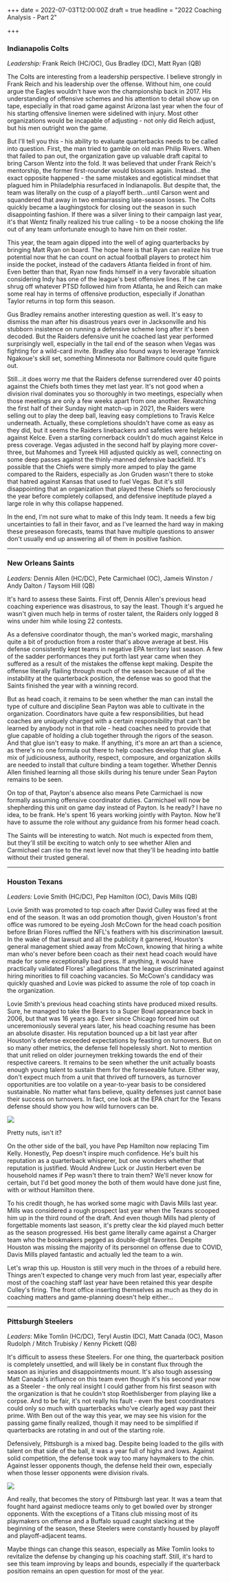 +++
date = 2022-07-03T12:00:00Z
draft = true
headline = "2022 Coaching Analysis - Part 2"

+++
### Indianapolis Colts

_Leadership:_ Frank Reich (HC/OC), Gus Bradley (DC), Matt Ryan (QB)

The Colts are interesting from a leadership perspective. I believe strongly in Frank Reich and his leadership over the offense. Without him, one could argue the Eagles wouldn't have won the championship back in 2017. His understanding of offensive schemes and his attention to detail show up on tape, especially in that road game against Arizona last year when the four of his starting offensive linemen were sidelined with injury. Most other organizations would be incapable of adjusting - not only did Reich adjust, but his men outright won the game.

But I'll tell you this - his ability to evaluate quarterbacks needs to be called into question. First, the man tried to gamble on old man Philip Rivers. When that failed to pan out, the organization gave up valuable draft capital to bring Carson Wentz into the fold. It was believed that under Frank Reich's mentorship, the former first-rounder would blossom again. Instead...the exact opposite happened - the same mistakes and egotistical mindset that plagued him in Philadelphia resurfaced in Indianapolis. But despite that, the team was literally on the cusp of a playoff berth...until Carson went and squandered that away in two embarrassing late-season losses. The Colts quickly became a laughingstock for closing out the season in such disappointing fashion. If there was a silver lining to their campaign last year, it's that Wentz finally realized his true calling - to be a noose choking the life out of any team unfortunate enough to have him on their roster.

This year, the team again dipped into the well of aging quarterbacks by bringing Matt Ryan on board. The hope here is that Ryan can realize his true potential now that he can count on actual football players to protect him inside the pocket, instead of the cadavers Atlanta fielded in front of him. Even better than that, Ryan now finds himself in a very favorable situation considering Indy has one of the league's best offensive lines. If he can shrug off whatever PTSD followed him from Atlanta, he and Reich can make some real hay in terms of offensive production, especially if Jonathan Taylor returns in top form this season.

Gus Bradley remains another interesting question as well. It's easy to dismiss the man after his disastrous years over in Jacksonville and his stubborn insistence on running a defensive scheme long after it's been decoded. But the Raiders defensive unit he coached last year performed surprisingly well, especially in the tail end of the season when Vegas was fighting for a wild-card invite. Bradley also found ways to leverage Yannick Ngakoue's skill set, something Minnesota nor Baltimore could quite figure out.

Still...it does worry me that the Raiders defense surrendered over 40 points against the Chiefs both times they met last year. It's not good when a division rival dominates you so thoroughly in two meetings, especially when those meetings are only a few weeks apart from one another. Rewatching the first half of their Sunday night match-up in 2021, the Raiders were selling out to play the deep ball, leaving easy completions to Travis Kelce underneath. Actually, these completions shouldn't have come as easy as they did, but it seems the Raiders linebackers and safeties were helpless against Kelce. Even a starting cornerback couldn't do much against Kelce in press coverage. Vegas adjusted in the second half by playing more cover-three, but Mahomes and Tyreek Hill adjusted quickly as well, connecting on some deep passes against the thinly-manned defensive backfield. It's possible that the Chiefs were simply more amped to play the game compared to the Raiders, especially as Jon Gruden wasn't there to stoke that hatred against Kansas that used to fuel Vegas. But it's still disappointing that an organization that played these Chiefs so ferociously the year before completely collapsed, and defensive ineptitude played a large role in why this collapse happened.

In the end, I'm not sure what to make of this Indy team. It needs a few big uncertainties to fall in their favor, and as I've learned the hard way in making these preseason forecasts, teams that have multiple questions to answer don't usually end up answering all of them in positive fashion.

***

### New Orleans Saints

_Leaders:_ Dennis Allen (HC/DC), Pete Carmichael (OC), Jameis Winston / Andy Dalton / Taysom Hill (QB)

It's hard to assess these Saints. First off, Dennis Allen's previous head coaching experience was disastrous, to say the least. Though it's argued he wasn't given much help in terms of roster talent, the Raiders only logged 8 wins under him while losing 22 contests.

As a defensive coordinator though, the man's worked magic, marshaling quite a bit of production from a roster that's above average at best. His defense consistently kept teams in negative EPA territory last season. A few of the sadder performances they put forth last year came when they suffered as a result of the mistakes the offense kept making. Despite the offense literally flailing through much of the season because of all the instability at the quarterback position, the defense was so good that the Saints finished the year with a winning record.

But as head coach, it remains to be seen whether the man can install the type of culture and discipline Sean Payton was able to cultivate in the organization. Coordinators have quite a few responsibilities, but head coaches are uniquely charged with a certain responsibility that can't be learned by anybody not in that role - head coaches need to provide that glue capable of holding a club together through the rigors of the season. And that glue isn't easy to make. If anything, it's more an art than a science, as there's no one formula out there to help coaches develop that glue. A mix of judiciousness, authority, respect, composure, and organization skills are needed to install that culture binding a team together. Whether Dennis Allen finished learning all those skills during his tenure under Sean Payton remains to be seen.

On top of that, Payton's absence also means Pete Carmichael is now formally assuming offensive coordinator duties. Carmichael will now be shepherding this unit on game day instead of Payton. Is he ready? I have no idea, to be frank. He's spent 16 years working jointly with Payton. Now he'll have to assume the role without any guidance from his former head coach.

The Saints will be interesting to watch. Not much is expected from them, but they'll still be exciting to watch only to see whether Allen and Carmichael can rise to the next level now that they'll be heading into battle without their trusted general.

***

### Houston Texans

_Leaders:_ Lovie Smith (HC/DC), Pep Hamilton (OC), Davis Mills (QB)

Lovie Smith was promoted to top coach after David Culley was fired at the end of the season. It was an odd promotion though, given Houston's front office was rumored to be eyeing Josh McCown for the head coach position before Brian Flores ruffled the NFL's feathers with his discrimination lawsuit. In the wake of that lawsuit and all the publicity it garnered, Houston's general management shied away from McCown, knowing that hiring a white man who's never before been coach as their next head coach would have made for some exceptionally bad press. If anything, it would have practically validated Flores' allegations that the league discriminated against hiring minorities to fill coaching vacancies. So McCown's candidacy was quickly quashed and Lovie was picked to assume the role of top coach in the organization.

Lovie Smith's previous head coaching stints have produced mixed results. Sure, he managed to take the Bears to a Super Bowl appearance back in 2006, but that was 16 years ago. Ever since Chicago forced him out unceremoniously several years later, his head coaching resume has been an absolute disaster. His reputation bounced up a bit last year after Houston's defense exceeded expectations by feasting on turnovers. But on so many other metrics, the defense fell hopelessly short. Not to mention that unit relied on older journeymen trekking towards the end of their respective careers. It remains to be seen whether the unit actually boasts enough young talent to sustain them for the foreseeable future. Either way, don't expect much from a unit that thrived off turnovers, as turnover opportunities are too volatile on a year-to-year basis to be considered sustainable. No matter what fans believe, quality defenses just cannot base their success on turnovers. In fact, one look at the EPA chart for the Texans defense should show you how wild turnovers can be.

![](/uploads/houstondefense.png)

Pretty nuts, isn't it?

On the other side of the ball, you have Pep Hamilton now replacing Tim Kelly. Honestly, Pep doesn't inspire much confidence. He's built his reputation as a quarterback whisperer, but one wonders whether that reputation is justified. Would Andrew Luck or Justin Herbert even be household names if Pep wasn't there to train them?  We'll never know for certain, but I'd bet good money the both of them would have done just fine, with or without Hamilton there.

To his credit though, he has worked some magic with Davis Mills last year. Mills was considered a rough prospect last year when the Texans scooped him up in the third round of the draft. And even though Mills had plenty of forgettable moments last season, it's pretty clear the kid played much better as the season progressed. His best game literally came against a Charger team who the bookmakers pegged as double-digit favorites. Despite Houston was missing the majority of its personnel on offense due to COVID, Davis Mills played fantastic and actually led the team to a _win_.

Let's wrap this up. Houston is still very much in the throes of a rebuild here. Things aren't expected to change very much from last year, especially after most of the coaching staff last year have been retained this year despite Culley's firing. The front office inserting themselves as much as they do in coaching matters and game-planning doesn't help either...

***

### Pittsburgh Steelers

_Leaders_: Mike Tomlin (HC/DC), Teryl Austin (DC), Matt Canada (OC), Mason Rudolph / Mitch Trubisky / Kenny Pickett (QB)

It's difficult to assess these Steelers. For one thing, the quarterback position is completely unsettled, and will likely be in constant flux through the season as injuries and disappointments mount. It's also tough assessing Matt Canada's influence on this team even though it's his second year now as a Steeler - the only real insight I could gather from his first season with the organization is that he couldn't stop Roethlisberger from playing like a corpse. And to be fair, it's not really his fault - even the best coordinators could only so much with quarterbacks who've clearly aged way past their prime. With Ben out of the way this year, we may see his vision for the passing game finally realized, though it may need to be simplified if quarterbacks are rotating in and out of the starting role.

Defensively, Pittsburgh is a mixed bag. Despite being loaded to the gills with talent on that side of the ball, it was a year full of highs and lows. Against solid competition, the defense took way too many haymakers to the chin. Against lesser opponents though, the defense held their own, especially when those lesser opponents were division rivals.

![](/uploads/pittsburghdefense.png)

And really, that becomes the story of Pittsburgh last year. It was a team that  fought hard against mediocre teams only to get bowled over by stronger opponents. With the exceptions of a Titans club missing most of its playmakers on offense and a Buffalo squad caught slacking at the beginning of the season, these Steelers were constantly housed by playoff and playoff-adjacent teams. 

Maybe things can change this season, especially as Mike Tomlin looks to revitalize the defense by changing up his coaching staff. Still, it's hard to see this team improving by leaps and bounds, especially if the quarterback position remains an open question for most of the year.